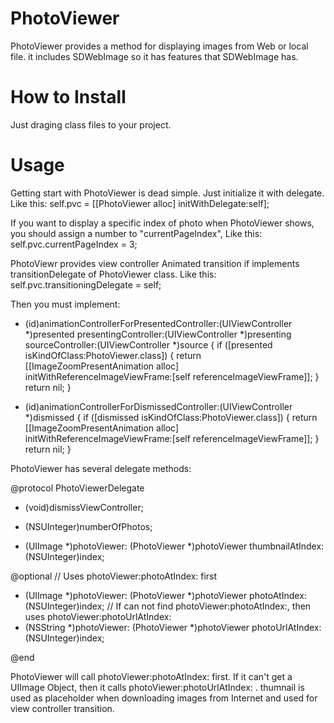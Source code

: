PhotoViewer
===========
PhotoViewer provides a method for displaying images from Web or local file.
it includes SDWebImage so it has features that SDWebImage has.

How to Install
===========
Just draging class files to your project.

Usage
===========
Getting start with PhotoViewer is dead simple. Just initialize it with delegate. Like this:
  self.pvc = [[PhotoViewer alloc] initWithDelegate:self];

If you want to display a specific index of photo when PhotoViewer shows, you should assign a number to "currentPageIndex", Like this:
  self.pvc.currentPageIndex = 3;

PhotoViewr provides view controller Animated transition if implements transitionDelegate of PhotoViewer class. Like this:
  self.pvc.transitioningDelegate = self;

Then you must implement:
  - (id<UIViewControllerAnimatedTransitioning>)animationControllerForPresentedController:(UIViewController *)presented presentingController:(UIViewController *)presenting sourceController:(UIViewController *)source {
    if ([presented isKindOfClass:PhotoViewer.class]) {
        return [[ImageZoomPresentAnimation alloc] initWithReferenceImageViewFrame:[self referenceImageViewFrame]];
    }
    return nil;
}

- (id<UIViewControllerAnimatedTransitioning>)animationControllerForDismissedController:(UIViewController *)dismissed {
    if ([dismissed isKindOfClass:PhotoViewer.class]) {
        return [[ImageZoomPresentAnimation alloc] initWithReferenceImageViewFrame:[self referenceImageViewFrame]];
    }
    return nil;
}

PhotoViewer has several delegate methods:

  @protocol PhotoViewerDelegate <NSObject>
  
  - (void)dismissViewController;
  
  - (NSUInteger)numberOfPhotos;
  - (UIImage *)photoViewer: (PhotoViewer *)photoViewer thumbnailAtIndex: (NSUInteger)index;
  
  @optional
  // Uses photoViewer:photoAtIndex: first
  - (UIImage *)photoViewer: (PhotoViewer *)photoViewer photoAtIndex: (NSUInteger)index;
  // If can not find photoViewer:photoAtIndex:, then uses photoViewer:photoUrlAtIndex:
  - (NSString *)photoViewer: (PhotoViewer *)photoViewer photoUrlAtIndex: (NSUInteger)index;
  
  @end
  
PhotoViewer will call photoViewer:photoAtIndex: first. If it can't get a UIImage Object, then it calls photoViewer:photoUrlAtIndex: .
thumnail is used as placeholder when downloading images from Internet and used for view controller transition.



  
